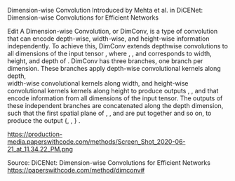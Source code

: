 Dimension-wise Convolution
Introduced by Mehta et al. in DiCENet: Dimension-wise Convolutions for Efficient Networks
 
 Edit
A Dimension-wise Convolution, or DimConv, is a type of convolution that can encode depth-wise, width-wise, 
and height-wise information independently. 
To achieve this, DimConv extends depthwise convolutions to all dimensions of the input tensor , where , , and
corresponds to width, height, and depth of . 
DimConv has three branches, one branch per dimension. 
These branches apply  depth-wise convolutional kernels  along depth,  
width-wise convolutional kernels  along width, and  height-wise convolutional kernels  kernels along height to produce outputs , ,
and  that encode information from all dimensions of the input tensor. 
The outputs of these independent branches are concatenated along the depth dimension, such that the first spatial plane of , ,
and  are put together and so on, to produce the output {, , } .

https://production-media.paperswithcode.com/methods/Screen_Shot_2020-06-21_at_11.34.22_PM.png

Source:  DiCENet: Dimension-wise Convolutions for Efficient Networks
https://paperswithcode.com/method/dimconv#
